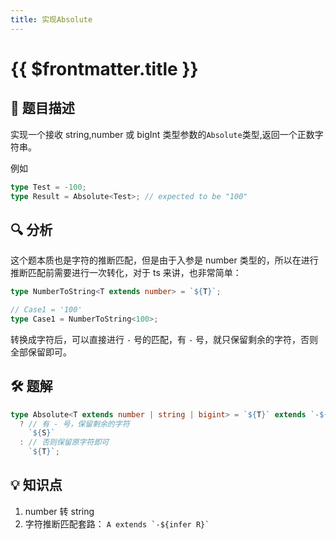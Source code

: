 ```yaml
---
title: 实现Absolute
---
```


# {{ $frontmatter.title }}

## 🎯 题目描述

实现一个接收 string,number 或 bigInt 类型参数的`Absolute`类型,返回一个正数字符串。

例如

```ts
type Test = -100;
type Result = Absolute<Test>; // expected to be "100"
```

## 🔍 分析

这个题本质也是字符的推断匹配，但是由于入参是 number 类型的，所以在进行推断匹配前需要进行一次转化，对于 ts 来讲，也非常简单：

```ts
type NumberToString<T extends number> = `${T}`;

// Case1 = '100'
type Case1 = NumberToString<100>;
```

转换成字符后，可以直接进行 `-` 号的匹配，有 `-` 号，就只保留剩余的字符，否则全部保留即可。

## 🛠️ 题解

```ts
type Absolute<T extends number | string | bigint> = `${T}` extends `-${infer S}`
  ? // 有 - 号，保留剩余的字符
    `${S}`
  : // 否则保留原字符即可
    `${T}`;
```

## 💡 知识点

1. number 转 string
2. 字符推断匹配套路： `` A extends `-${infer R}`  ``